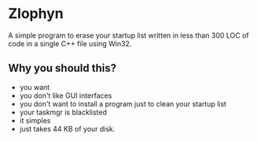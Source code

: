 # Zlophyn
A simple program to erase your startup list written in less than 300 LOC of code in a single C++ file using Win32.

## Why you should this?
- you want
- you don't like GUI interfaces
- you don't want to install a program just to clean your startup list
- your taskmgr is blacklisted
- it simples
- just takes 44 KB of your disk.

